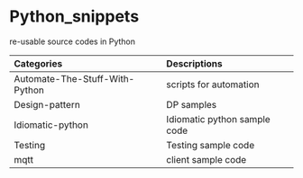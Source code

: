 # Python_snippets
re-usable source codes in Python

| Categories                     | Descriptions                           |
| :----------------------------- | :------------------------------------- |
| Automate-The-Stuff-With-Python | scripts for automation                 |
| Design-pattern                 | DP samples                             |
| Idiomatic-python               | Idiomatic python sample code           |
| Testing                        | Testing sample code                    |
| mqtt                           | client sample code                     |